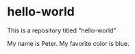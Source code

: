 # hello-world
This is a repository titled "hello-world"

My name is Peter. My favorite color is blue. 
